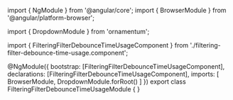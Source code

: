 import { NgModule } from '@angular/core';
import { BrowserModule } from '@angular/platform-browser';
  
import { DropdownModule } from 'ornamentum';
  
import { FilteringFilterDebounceTimeUsageComponent } from './filtering-filter-debounce-time-usage.component';

@NgModule({
 bootstrap: [FilteringFilterDebounceTimeUsageComponent],
 declarations: [FilteringFilterDebounceTimeUsageComponent],
 imports: [
    BrowserModule, 
    DropdownModule.forRoot()
  ]
})
export class FilteringFilterDebounceTimeUsageModule {
}
